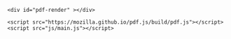 <!-- <!DOCTYPE md> -->
<html lang="en">
  <head>
    <meta charset="UTF-8" />
    <meta name="viewport" content="width=device-width, initial-scale=0.3" />
    <meta http-equiv="X-UA-Compatible" content="ie=edge" />
    <link
      rel="stylesheet"
      href="https://use.fontawesome.com/releases/v5.7.2/css/all.css"
      integrity="sha384-fnmOCqbTlWIlj8LyTjo7mOUStjsKC4pOpQbqyi7RrhN7udi9RwhKkMHpvLbHG9Sr"
      crossorigin="anonymous"
    />
    <link rel="stylesheet" href="css/style.css" />
    <title>PDF Viewer</title>
  </head>
  <body>
    <!-- <div class="top-bar">
      <button class="btn" id="prev-page">
        <i class="fas fa-arrow-circle-left"></i> Prev Page
      </button>
      <button class="btn" id="next-page">
        Next Page <i class="fas fa-arrow-circle-right"></i>
      </button>
      <span class="page-info">
        Page <span id="page-num"></span> of <span id="page-count"></span> 
      </span>
    </div> -->

    <div id="pdf-render" ></div>

    <script src="https://mozilla.github.io/pdf.js/build/pdf.js"></script>
    <script src="js/main.js"></script>
  </body>
</html>
